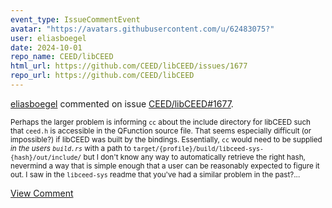 ```yaml
---
event_type: IssueCommentEvent
avatar: "https://avatars.githubusercontent.com/u/62483075?"
user: eliasboegel
date: 2024-10-01
repo_name: CEED/libCEED
html_url: https://github.com/CEED/libCEED/issues/1677
repo_url: https://github.com/CEED/libCEED
---
```


<a href='https://github.com/eliasboegel' target='_blank'>eliasboegel</a> commented on issue <a href='https://github.com/CEED/libCEED/issues/1677' target='_blank'>CEED/libCEED#1677</a>.

<small>Perhaps the larger problem is informing `cc` about the include directory for libCEED such that `ceed.h` is accessible in the QFunction source file. That seems especially difficult (or impossible?) if libCEED was built by the bindings. Essentially, `cc` would need to be supplied _in the users `build.rs`_ with a path to `target/{profile}/build/libceed-sys-{hash}/out/include/` but I don't know any way to automatically retrieve the right hash, nevermind a way that is simple enough that a user can be reasonably expected to figure it out. I saw in the `libceed-sys` readme that you've had a similar problem in the past?...</small>

<a href='https://github.com/CEED/libCEED/issues/1677' target='_blank'>View Comment</a>